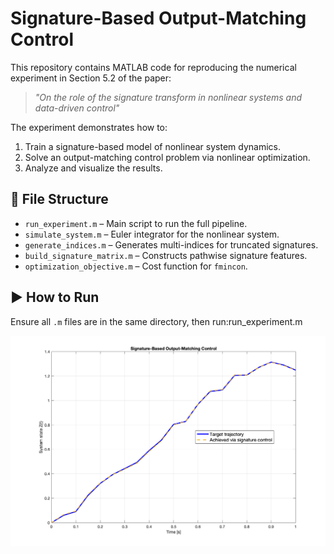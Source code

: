 # Signature-Based Output-Matching Control

This repository contains MATLAB code for reproducing the numerical experiment in Section 5.2 of the paper:

> *"On the role of the signature transform in nonlinear systems and data-driven control"*

The experiment demonstrates how to:
1. Train a signature-based model of nonlinear system dynamics.
2. Solve an output-matching control problem via nonlinear optimization.
3. Analyze and visualize the results.

## 📁 File Structure
- `run_experiment.m` – Main script to run the full pipeline.
- `simulate_system.m` – Euler integrator for the nonlinear system.
- `generate_indices.m` – Generates multi-indices for truncated signatures.
- `build_signature_matrix.m` – Constructs pathwise signature features.
- `optimization_objective.m` – Cost function for `fmincon`.

## ▶️ How to Run
Ensure all `.m` files are in the same directory, then run:run_experiment.m

![Output Matching Result](update.png)
